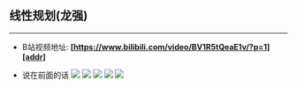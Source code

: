 ## 线性规划(龙强)
----
- B站视频地址: **[https://www.bilibili.com/video/BV1R5tQeaE1v/?p=1][addr]**

- 说在前面的话
![][1]
![][2]
![][3]
![][4]
![][5]

[addr]: https://www.bilibili.com/video/BV1R5tQeaE1v/?p=1
[1]: ./assets/1.png
[2]: ./assets/2.png
[3]: ./assets/3.png
[4]: ./assets/4.png
[5]: ./assets/5.png
